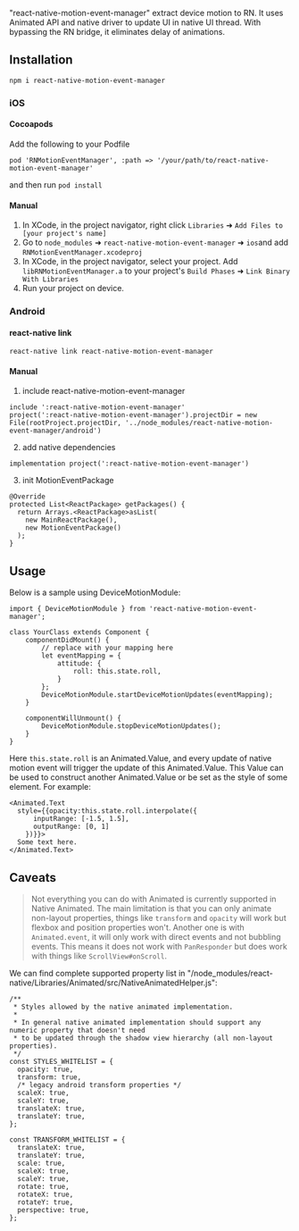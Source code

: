 "react-native-motion-event-manager" extract device motion to RN.
It uses Animated API and native driver to update UI in native UI thread. With bypassing the RN bridge, it eliminates delay of animations.

## Installation

```
npm i react-native-motion-event-manager
```

### iOS

#### Cocoapods

Add the following to your Podfile
```
pod 'RNMotionEventManager', :path => '/your/path/to/react-native-motion-event-manager'
```
and then run `pod install`

#### Manual

1. In XCode, in the project navigator, right click `Libraries` ➜ `Add Files to [your project's name]`
2. Go to `node_modules` ➜ `react-native-motion-event-manager` ➜ `ios`and add `RNMotionEventManager.xcodeproj`
3. In XCode, in the project navigator, select your project. Add `libRNMotionEventManager.a` to your project's `Build Phases` ➜ `Link Binary With Libraries`
4. Run your project on device.

### Android

#### react-native link

```
react-native link react-native-motion-event-manager
```
#### Manual
1. include react-native-motion-event-manager

```
include ':react-native-motion-event-manager'
project(':react-native-motion-event-manager').projectDir = new File(rootProject.projectDir, '../node_modules/react-native-motion-event-manager/android')
```
2. add native dependencies

```
implementation project(':react-native-motion-event-manager')
```
3. init MotionEventPackage

```
@Override
protected List<ReactPackage> getPackages() {
  return Arrays.<ReactPackage>asList(
    new MainReactPackage(),
    new MotionEventPackage()
  );
}
```

## Usage

Below is a sample using DeviceMotionModule:

```
import { DeviceMotionModule } from 'react-native-motion-event-manager';

class YourClass extends Component {
	componentDidMount() {
	    // replace with your mapping here
        let eventMapping = {
            attitude: {
                roll: this.state.roll, 
            }
        };
        DeviceMotionModule.startDeviceMotionUpdates(eventMapping);
    }

    componentWillUnmount() {
        DeviceMotionModule.stopDeviceMotionUpdates();
    }
}
```
Here `this.state.roll` is an Animated.Value, and every update of native motion event will trigger the update of this Animated.Value. This Value can be used to construct another Animated.Value or be set as the style of some element. For example:

```
<Animated.Text
  style={{opacity:this.state.roll.interpolate({
      inputRange: [-1.5, 1.5],
      outputRange: [0, 1]
    })}}>
  Some text here.
</Animated.Text>
```

## Caveats

> Not everything you can do with Animated is currently supported in Native Animated. The main limitation is that you can only animate non-layout properties, things like `transform` and `opacity` will work but flexbox and position properties won't. Another one is with `Animated.event`, it will only work with direct events and not bubbling events. This means it does not work with `PanResponder` but does work with things like `ScrollView#onScroll`.

We can find complete supported property list in  "/node_modules/react-native/Libraries/Animated/src/NativeAnimatedHelper.js":

```
/**
 * Styles allowed by the native animated implementation.
 *
 * In general native animated implementation should support any numeric property that doesn't need
 * to be updated through the shadow view hierarchy (all non-layout properties).
 */
const STYLES_WHITELIST = {
  opacity: true,
  transform: true,
  /* legacy android transform properties */
  scaleX: true,
  scaleY: true,
  translateX: true,
  translateY: true,
};

const TRANSFORM_WHITELIST = {
  translateX: true,
  translateY: true,
  scale: true,
  scaleX: true,
  scaleY: true,
  rotate: true,
  rotateX: true,
  rotateY: true,
  perspective: true,
};
```


